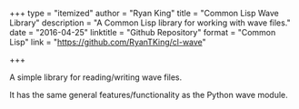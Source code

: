 +++
type = "itemized"
author = "Ryan King"
title = "Common Lisp Wave Library"
description = "A Common Lisp library for working with wave files."
date = "2016-04-25"
linktitle = "Github Repository"
format = "Common Lisp"
link = "https://github.com/RyanTKing/cl-wave"

+++

A simple library for reading/writing wave files.

It has the same general features/functionality as the Python wave module.
